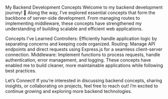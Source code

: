 My Backend Development Concepts
Welcome to my backend development journey! 🚀 Along the way, I’ve explored essential concepts that form the backbone of server-side development. From managing routes to implementing middleware, these concepts have strengthened my understanding of building scalable and efficient web applications.

Concepts I’ve Learned
Controllers: Efficiently handle application logic by separating concerns and keeping code organized.
Routing: Manage API endpoints and direct requests using Express.js for a seamless client-server connection.
Middleware: Implement functions to process requests, handle authentication, error management, and logging.
These concepts have enabled me to build cleaner, more maintainable applications while following best practices.

Let’s Connect!
If you’re interested in discussing backend concepts, sharing insights, or collaborating on projects, feel free to reach out! I’m excited to continue growing and exploring more backend technologies.
